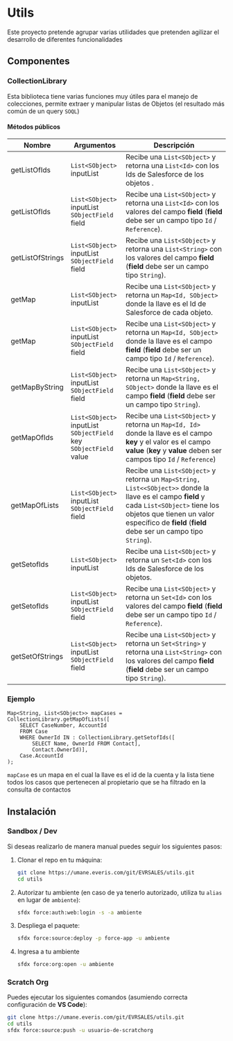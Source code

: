 # Utils

Este proyecto pretende agrupar varias utilidades que pretenden agilizar el desarrollo de diferentes funcionalidades

## Componentes

### CollectionLibrary

Esta biblioteca tiene varias funciones muy útiles para el manejo de colecciones, permite extraer y manipular listas de Objetos (el resultado más común de un query `SOQL`)

#### Métodos públicos

| Nombre           | Argumentos                                                                  | Descripción                                                                                                                                                                                                                                  |
| ---------------- | --------------------------------------------------------------------------- | -------------------------------------------------------------------------------------------------------------------------------------------------------------------------------------------------------------------------------------------- |
| getListOfIds     | `List<SObject>` inputList                                                   | Recibe una `List<SObject>` y retorna una `List<Id>` con los Ids de Salesforce de los objetos .                                                                                                                                               |
| getListOfIds     | `List<SObject>` inputList<br />`SObjectField` field                         | Recibe una `List<SObject>` y retorna una `List<Id>` con los valores del campo **field** (**field** debe ser un campo tipo `Id` / `Reference`).                                                                                               |
| getListOfStrings | `List<SObject>` inputList<br />`SObjectField` field                         | Recibe una `List<SObject>` y retorna una `List<String>` con los valores del campo **field** (**field** debe ser un campo tipo `String`).                                                                                                     |
| getMap           | `List<SObject>` inputList                                                   | Recibe una `List<SObject>` y retorna un `Map<Id, SObject>` donde la llave es el Id de Salesforce de cada objeto.                                                                                                                             |
| getMap           | `List<SObject>` inputList<br />`SObjectField` field                         | Recibe una `List<SObject>` y retorna un `Map<Id, SObject>` donde la llave es el campo **field** (**field** debe ser un campo tipo `Id` / `Reference`).                                                                                       |
| getMapByString   | `List<SObject>` inputList<br />`SObjectField` field                         | Recibe una `List<SObject>` y retorna un `Map<String, SObject>` donde la llave es el campo **field** (**field** debe ser un campo tipo `String`).                                                                                             |
| getMapOfIds      | `List<SObject>` inputList<br />`SObjectField` key<br />`SObjectField` value | Recibe una `List<SObject>` y retorna un `Map<Id, Id>` donde la llave es el campo **key** y el valor es el campo **value** (**key** y **value** deben ser campos tipo `Id` / `Reference`)                                                     |
| getMapOfLists    | `List<SObject>` inputList<br />`SObjectField` field                         | Recibe una `List<SObject>` y retorna un `Map<String, List<<SObject>>` donde la llave es el campo **field** y cada `List<SObject>` tiene los objetos que tienen un valor específico de **field** (**field** debe ser un campo tipo `String`). |
| getSetofIds      | `List<SObject>` inputList                                                   | Recibe una `List<SObject>` y retorna un `Set<Id>` con los Ids de Salesforce de los objetos.                                                                                                                                                  |
| getSetofIds      | `List<SObject>` inputList<br />`SObjectField` field                         | Recibe una `List<SObject>` y retorna un `Set<Id>` con los valores del campo **field** (**field** debe ser un campo tipo `Id` / `Reference`).                                                                                                 |
| getSetOfStrings  | `List<SObject>` inputList<br />`SObjectField` field                         | Recibe una `List<SObject>` y retorna un `Set<String>` y retorna una `List<String>` con los valores del campo **field** (**field** debe ser un campo tipo `String`).                                                                          |

### Ejemplo

```apex
Map<String, List<SObject>> mapCases = CollectionLibrary.getMapOfLists([
    SELECT CaseNumber, AccountId
    FROM Case
    WHERE OwnerId IN : CollectionLibrary.getSetofIds([
        SELECT Name, OwnerId FROM Contact],
        Contact.OwnerId)],
    Case.AccountId
);
```

`mapCase` es un mapa en el cual la llave es el id de la cuenta y la lista tiene todos los casos que pertenecen al propietario que se ha filtrado en la consulta de contactos

## Instalación

### Sandbox / Dev

Si deseas realizarlo de manera manual puedes seguir los siguientes pasos:

1. Clonar el repo en tu máquina:
   ```bash
   git clone https://umane.everis.com/git/EVRSALES/utils.git
   cd utils
   ```
2. Autorizar tu ambiente (en caso de ya tenerlo autorizado, utiliza tu `alias` en lugar de `ambiente`):
   ```bash
   sfdx force:auth:web:login -s -a ambiente
   ```
3. Despliega el paquete:
   ```bash
   sfdx force:source:deploy -p force-app -u ambiente
   ```
4. Ingresa a tu ambiente
   ```bash
   sfdx force:org:open -u ambiente
   ```

### Scratch Org

Puedes ejecutar los siguientes comandos (asumiendo correcta configuración de **VS Code**):

```bash
git clone https://umane.everis.com/git/EVRSALES/utils.git
cd utils
sfdx force:source:push -u usuario-de-scratchorg
```
